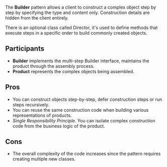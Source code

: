 The **Builder** pattern allows a client to construct a complex object step by step by specifying the type and content only. Construction details are hidden from the client entirely.

There is an optional class called Director, it's used to define methods that execute steps in a specific order to build commonly created objects.

## Participants

- **Builder** implements the multi-step Builder interface, maintains the product through the assembly process.
- **Product** represents the complex objects being assembled.

## Pros

- You can construct objects step-by-step, defer construction steps or run steps recursively.
- You can reuse the same construction code when building various representations of products.
- _Single Responsibility Principle_. You can isolate complex construction code from the business logic of the product.

## Cons

- The overall complexity of the code increases since the pattern requires creating multiple new classes.

